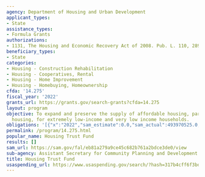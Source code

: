 ```yaml
---
agency: Department of Housing and Urban Development
applicant_types:
- State
assistance_types:
- Formula Grants
authorizations:
- 1131, The Housing and Economic Recovery Act of 2008. Pub. L. 110, 289.
beneficiary_types:
- State
categories:
- Housing - Construction Rehabilitation
- Housing - Cooperatives, Rental
- Housing - Home Improvement
- Housing - Homebuying, Homeownership
cfda: '14.275'
fiscal_year: '2022'
grants_url: https://grants.gov/search-grants?cfda=14.275
layout: program
objective: To expand and preserve the supply of affordable housing, particularly rental
  housing, for extremely low-income and very low income households.
obligations: '[{"x":"2022","sam_estimate":0.0,"sam_actual":493970525.0,"usa_spending_actual":486484477.62},{"x":"2023","sam_estimate":634028209.0,"sam_actual":0.0,"usa_spending_actual":421438214.36},{"x":"2024","sam_estimate":334536900.0,"sam_actual":0.0,"usa_spending_actual":0.0}]'
permalink: /program/14.275.html
popular_name: Housing Trust Fund
results: []
sam_url: https://sam.gov/fal/eb81a279a9ce45c682b761a2bdce3de0/view
sub-agency: Assistant Secretary for Community Planning and Development
title: Housing Trust Fund
usaspending_url: https://www.usaspending.gov/search/?hash=317b4cff6f3bd571532f1a48973f3251
---
```

